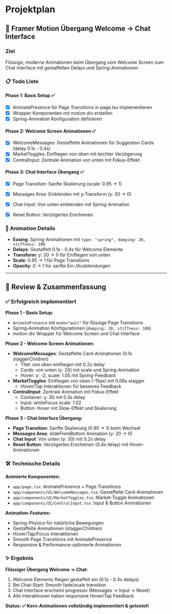 # Projektplan

## 🎯 Framer Motion Übergang Welcome → Chat Interface

### Ziel
Flüssige, moderne Animationen beim Übergang vom Welcome Screen zum Chat Interface mit gestaffelten Delays und Spring-Animationen.

### 📋 Todo Liste

#### Phase 1: Basis Setup ✅
- [x] AnimatePresence für Page Transitions in page.tsx implementieren
- [x] Wrapper Komponenten mit motion.div erstellen
- [x] Spring-Animation Konfiguration definieren

#### Phase 2: Welcome Screen Animationen ✅
- [x] WelcomeMessages: Gestaffelte Animationen für Suggestion Cards (delay 0.1s - 0.4s)
- [x] MarketToggles: Einfliegen von oben mit leichter Verzögerung
- [x] CentralInput: Zentrale Animation von unten mit Fokus-Effekt

#### Phase 3: Chat Interface Übergang ✅
- [x] Page Transition: Sanfte Skalierung (scale: 0.95 → 1) 
- [x] Messages Area: Einblenden mit y-Transform (y: 20 → 0)
- [x] Chat Input: Von unten einblenden mit Spring-Animation
- [x] Reset Button: Verzögertes Erscheinen


### 🎨 Animation Details
- **Easing**: Spring-Animationen mit `type: "spring", damping: 20, stiffness: 100`
- **Delays**: Gestaffelt 0.1s - 0.4s für Welcome Elemente
- **Transform**: y: 20 → 0 für Einfliegen von unten
- **Scale**: 0.95 → 1 für Page Transitions
- **Opacity**: 0 → 1 für sanfte Ein-/Ausblendungen

---

## 🎯 Review & Zusammenfassung

### ✅ Erfolgreich implementiert

**Phase 1 - Basis Setup:**
- `AnimatePresence` mit `mode="wait"` für flüssige Page Transitions
- Spring-Animation Konfigurationen (`damping: 20, stiffness: 100`)
- motion.div Wrapper für Welcome Screen und Chat Interface

**Phase 2 - Welcome Screen Animationen:**
- **WelcomeMessages**: Gestaffelte Card-Animationen (0.1s staggerChildren)
  - Titel: von oben einfliegen mit 0.2s delay
  - Cards: von unten (y: 20) mit scale und Spring-Animation
  - Hover: y: -2, scale: 1.05 mit Spring-Feedback
- **MarketToggles**: Einfliegen von oben (-15px) mit 0.08s stagger
  - Hover/Tap Interaktionen für besseres Feedback
- **CentralInput**: Zentrale Animation mit Fokus-Effekt
  - Container: y: 30 mit 0.3s delay
  - Input: whileFocus scale: 1.02
  - Button: Hover mit Glow-Effekt und Skalierung

**Phase 3 - Chat Interface Übergang:**
- **Page Transition**: Sanfte Skalierung (0.95 → 1) beim Wechsel
- **Messages Area**: slideFromBottom Animation (y: 20 → 0)
- **Chat Input**: Von unten (y: 30) mit 0.2s delay
- **Reset Button**: Verzögertes Erscheinen (0.4s delay) mit Hover-Animationen

### 🛠️ Technische Details

**Animierte Komponenten:**
- `app/page.tsx`: AnimatePresence + Page Transitions
- `app/components/UI/WelcomeMessages.tsx`: Gestaffelte Card-Animationen
- `app/components/UI/MarketToggles.tsx`: Market-Toggle Animationen  
- `app/components/UI/CentralInput.tsx`: Input & Button Animationen

**Animation-Features:**
- Spring-Physics für natürliche Bewegungen
- Gestaffelte Animationen (staggerChildren)
- Hover/Tap/Focus Interaktionen
- Smooth Page Transitions mit AnimatePresence
- Responsive & Performance-optimierte Animationen

### ✨ Ergebnis

**Flüssiger Übergang Welcome → Chat:**
1. Welcome Elements fliegen gestaffelt ein (0.1s - 0.4s delays)
2. Bei Chat-Start: Smooth fade/scale transition 
3. Chat Interface erscheint progressiv (Messages → Input → Reset)
4. Alle Interaktionen haben responsive Hover/Tap Feedback


**Status: ✅ Kern-Animationen vollständig implementiert & getestet!**

